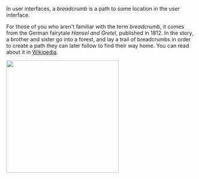 In user interfaces, a *breadcrumb* is a path to some location in the user interface. 

For those of you who aren't familiar with the term *breadcrumb*, it comes from the
German fairytale *Hansel and Gretel*, published in 1812. In the story, a brother and 
sister go into a forest, and lay a trail of breadcrumbs in order to create a path they 
can later follow to find their way home. You can read about it in <a href="http://en.wikipedia.org/wiki/Hansel_and_Gretel" target="_blank">Wikipedia</a>.

<img src="resources/images/trees/HanselAndGretelBreadcrumbs.jpg" height="300">

